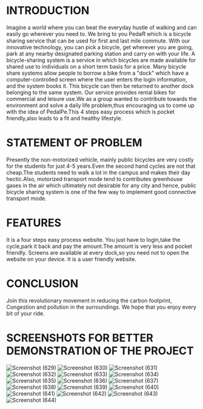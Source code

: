 
# INTRODUCTION
Imagine a world where you can beat the everyday hustle of walking and can easily go wherever you need to. We bring to you Pedalपे which is a bicycle sharing service that can be used for first and last mile commute. With our innovative technology, you can pick a bicycle, get wherever you are going, park at any nearby designated parking station and carry on with your life.
A bicycle-sharing system is a service in which bicycles are made available for shared use to individuals on a short term basis for a price. Many bicycle share systems allow people to borrow a bike from a "dock" which have a computer-controlled screen where the user enters the login information, and the system books it. This bicycle can then be returned to another dock belonging to the same system.
Our service  provides rental bikes for commercial and leisure use.We as a group wanted to contribute towards the environment and solve a daily life problem,thus encouraging us to come up with the idea of PedalPe.This 4 steps easy process which is pocket friendly,also leads to a fit and healthy lifestyle. 

# STATEMENT OF PROBLEM
Presently the non-motorized vehicle, mainly public bicycles are very costly for the students for just 4-5 years.Even the second hand cycles are not that cheap.The students need to walk a lot in the campus and makes their day hectic.Also, motorized transport mode tend to contributes greenhouse gases in the air which ultimately not desirable for any city and hence, public bicycle sharing system is one of the few way to implement good connective transport mode.

# FEATURES
It is a four steps easy process website.
You just have to login,take the cycle,park it back and pay the amount.The amount is very less and pocket friendly.
Screens are available at every dock,so you need not to open the website on your device.
It is a user friendly website.

# CONCLUSION
Join this revolutionary movement in reducing the carbon footprint, Congestion and pollution in the surroundings.
We hope that you enjoy every bit of your ride. 
                
# SCREENSHOTS FOR BETTER DEMONSTRATION OF THE PROJECT

![Screenshot (629)](https://user-images.githubusercontent.com/97191169/236778012-d796720b-e30d-4450-8276-7ad1713dcfd1.png)
![Screenshot (630)](https://user-images.githubusercontent.com/97191169/236778018-3e733628-9e4d-4b20-82e4-67c475c41c59.png)
![Screenshot (631)](https://user-images.githubusercontent.com/97191169/236778025-8e43518a-162d-4b4f-b723-d1e302a7dc64.png)
![Screenshot (632)](https://user-images.githubusercontent.com/97191169/236778030-670a124b-f6f0-4bab-b7a1-1018b6904851.png)
![Screenshot (633)](https://user-images.githubusercontent.com/97191169/236778032-efd9efa7-d44b-4747-9eb1-926e9e57caec.png)
![Screenshot (634)](https://user-images.githubusercontent.com/97191169/236778035-c626b9dd-fc3c-4851-afe9-45a76924c23d.png)
![Screenshot (635)](https://user-images.githubusercontent.com/97191169/236778043-83ea6a13-8ae0-4e44-a09d-294882ca8c54.png)
![Screenshot (636)](https://user-images.githubusercontent.com/97191169/236778049-65b6cf39-75ae-4c28-8fa4-6c11221a3d9d.png)
![Screenshot (637)](https://user-images.githubusercontent.com/97191169/236778053-ae70e8db-2ed0-4c53-a649-857b469f1482.png)
![Screenshot (638)](https://user-images.githubusercontent.com/97191169/236778061-b7970983-a35d-4244-a96e-51b61524db30.png)
![Screenshot (639)](https://user-images.githubusercontent.com/97191169/236777974-f3cd2537-b8bd-4a6c-8b01-2e57c9d87252.png)
![Screenshot (640)](https://user-images.githubusercontent.com/97191169/236777981-6ff1f920-4a00-4115-92b4-d5ea52f9d8f8.png)
![Screenshot (641)](https://user-images.githubusercontent.com/97191169/236777991-d21cc28c-3ba7-457c-b6e2-38ed51aef134.png)
![Screenshot (642)](https://user-images.githubusercontent.com/97191169/236777996-9165f7d4-6394-41eb-be3e-66763cd2e3ec.png)
![Screenshot (643)](https://user-images.githubusercontent.com/97191169/236778009-3b6b0cd9-421d-4029-9c00-7312d0c9e4e7.png)
![Screenshot (644)](https://user-images.githubusercontent.com/97191169/236778011-9bbaa08c-d1f1-4bed-b638-1d631ad0eb63.png)


